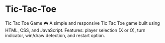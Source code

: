 # Tic-Tac-Toe
Tic Tac Toe Game 🎮 A simple and responsive Tic Tac Toe game built using HTML, CSS, and JavaScript. Features: player selection (X or O), turn indicator, win/draw detection, and restart option.
